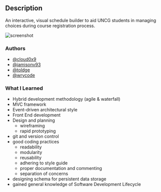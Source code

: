## Description

An interactive, visual schedule builder to aid UNCG students in managing choices during course registration process.

![screenshot](screenshot.png)

### Authors
- [@cloud0x9](https://github.com/cloud0x9)
- [@jamisonv93](https://github.com/jamisonv93)
- [@toldge](https://github.com/toldge)
- [@wrycode](https://github.com/wrycode)

### What I Learned

- Hybrid development methodology (agile & waterfall)
- MVC framework
- Event-driven architectural style
- Front End development
- Design and planning
  - wireframing
  - rapid prototyping
- git and version control
- good coding practices
  - readability
  - modularity
  - reusability
  - adhering to style guide
  - proper documentation and commenting
  - separation of concerns
- designing schema for persistent data storage
- gained general knowledge of Software Development Lifecycle
